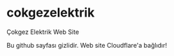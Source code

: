# cokgezelektrik
Çokgez Elektrik Web Site

Bu github sayfası gizlidir. Web site Cloudflare'a bağlıdır!
